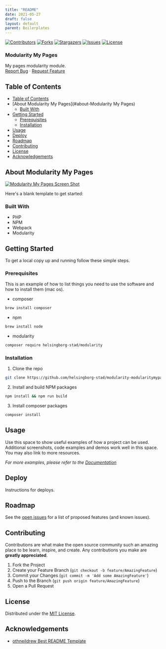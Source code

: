 ```yaml
---
title: "README"
date: 2021-05-27
draft: false
layout: default
parent: Boilerplates
---
```


<!-- SHIELDS -->
[![Contributors][contributors-shield]][contributors-url]
[![Forks][forks-shield]][forks-url]
[![Stargazers][stars-shield]][stars-url]
[![Issues][issues-shield]][issues-url]
[![License][license-shield]][license-url]

<h3>Modularity My Pages</h3>
<p>
  My pages modularity module.
  <br />
  <a href="https://github.com/helsingborg-stad/modularity-modularitymypages/issues">Report Bug</a>
  ·
  <a href="https://github.com/helsingborg-stad/modularity-modularitymypages/issues">Request Feature</a>
</p>

## Table of Contents
- [Table of Contents](#table-of-contents)
- [About Modularity My Pages](#about-Modularity My Pages)
  - [Built With](#built-with)
- [Getting Started](#getting-started)
  - [Prerequisites](#prerequisites)
  - [Installation](#installation)
- [Usage](#usage)
- [Deploy](#deploy)
- [Roadmap](#roadmap)
- [Contributing](#contributing)
- [License](#license)
- [Acknowledgements](#acknowledgements)

## About Modularity My Pages

[![Modularity My Pages Screen Shot][product-screenshot]](https://example.com)

Here's a blank template to get started:

### Built With

* PHP
* NPM
* Webpack
* Modularity

## Getting Started

To get a local copy up and running follow these simple steps.

### Prerequisites

This is an example of how to list things you need to use the software and how to install them (mac os).
* composer
```sh
brew install composer
```
* npm
```sh
brew install node
```
* modularity
```sh
composer require helsingborg-stad/modularity
```
### Installation

1. Clone the repo
```sh
git clone https://github.com/helsingborg-stad/modularity-modularitymypages.git
```
2. Install and build NPM packages
```sh
npm install && npm run build
```
3. Install composer packages
```sh
composer install
```

## Usage

Use this space to show useful examples of how a project can be used. Additional screenshots, code examples and demos work well in this space. You may also link to more resources.

_For more examples, please refer to the [Documentation](https://example.com)_

## Deploy

Instructions for deploys.

## Roadmap

See the [open issues][issues-url] for a list of proposed features (and known issues).

## Contributing

Contributions are what make the open source community such an amazing place to be learn, inspire, and create. Any contributions you make are **greatly appreciated**.

1. Fork the Project
2. Create your Feature Branch (`git checkout -b feature/AmazingFeature`)
3. Commit your Changes (`git commit -m 'Add some AmazingFeature'`)
4. Push to the Branch (`git push origin feature/AmazingFeature`)
5. Open a Pull Request

## License

Distributed under the [MIT License][license-url].

## Acknowledgements

- [othneildrew Best README Template](https://github.com/othneildrew/Best-README-Template)


<!-- MARKDOWN LINKS & IMAGES -->
<!-- https://www.markdownguide.org/basic-syntax/#reference-style-links -->
[contributors-shield]: https://img.shields.io/github/contributors/helsingborg-stad/modularity-modularitymypages.svg?style=flat-square
[contributors-url]: https://github.com/helsingborg-stad/modularity-modularitymypages/graphs/contributors
[forks-shield]: https://img.shields.io/github/forks/helsingborg-stad/modularity-modularitymypages.svg?style=flat-square
[forks-url]: https://github.com/helsingborg-stad/modularity-modularitymypages/network/members
[stars-shield]: https://img.shields.io/github/stars/helsingborg-stad/modularity-modularitymypages.svg?style=flat-square
[stars-url]: https://github.com/helsingborg-stad/modularity-modularitymypages/stargazers
[issues-shield]: https://img.shields.io/github/issues/helsingborg-stad/modularity-modularitymypages.svg?style=flat-square
[issues-url]: https://github.com/helsingborg-stad/modularity-modularitymypages/issues
[license-shield]: https://img.shields.io/github/license/helsingborg-stad/modularity-modularitymypages.svg?style=flat-square
[license-url]: https://raw.githubusercontent.com/helsingborg-stad/modularity-modularitymypages/master/LICENSE
[product-screenshot]: images/screenshot.png
